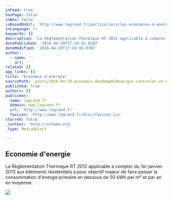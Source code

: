 ```yaml
---
inFeed: true
hasPage: false
inNav: false
isBasedOnUrl: 'http://www.legrand.fr/particuliers/les-economies-d-energie_2315.html'
inLanguage: fr
keywords: []
description: "La Règlementation Thermique RT 2012 applicable à compter du 1er janvier 2013 aux bâtiments résidentiels a pour objectif majeur de faire passer la consommation d'énergie primaire en dessous de 50 kWh par m² et par an en moyenne."
datePublished: '2016-04-29T17:19:41.850Z'
dateModified: '2016-04-29T17:19:36.070Z'
author:
  - name: ''
    url: ''
related: []
app_links: []
title: "Economie d'energie"
sourcePath: _posts/2016-04-29-economie-dandamp039energie-controler-et-economiser-son-el.md
published: true
authors: []
publisher:
  name: Legrand.fr
  domain: www.legrand.fr
  url: 'http://www.legrand.fr'
  favicon: 'http://www.legrand.fr/misc/favicon.ico'
starred: false
_context: 'http://schema.org'
_type: MediaObject

---
```

<article style=""><h1>Economie d'energie</h1><p>La Règlementation Thermique RT 2012 applicable à compter du 1er janvier 2013 aux bâtiments résidentiels a pour objectif majeur de faire passer la consommation d'énergie primaire en dessous de 50 kWh par m² et par an en moyenne.</p><img src="https://s3-us-west-2.amazonaws.com/the-grid-img/p/40971c62d1a3a8e4b7103bc0a199dfb74c6384e4.jpg" /></article>